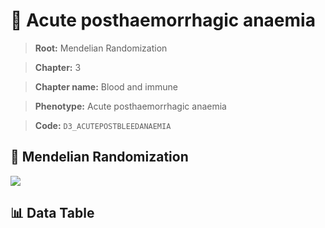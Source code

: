 # 🧪 Acute posthaemorrhagic anaemia

> **Root:** Mendelian Randomization

> **Chapter:** 3  

> **Chapter name:** Blood and immune

> **Phenotype:** Acute posthaemorrhagic anaemia  

> **Code:** `D3_ACUTEPOSTBLEEDANAEMIA`

## 🧬 Mendelian Randomization  

<img src="/MR/Figures/Forward/D3_ACUTEPOSTBLEEDANAEMIA.png"/>

## 📊 Data Table

<CsvTableMRF src="/public/MR/Data/Forward/D3_ACUTEPOSTBLEEDANAEMIA.csv"/>
